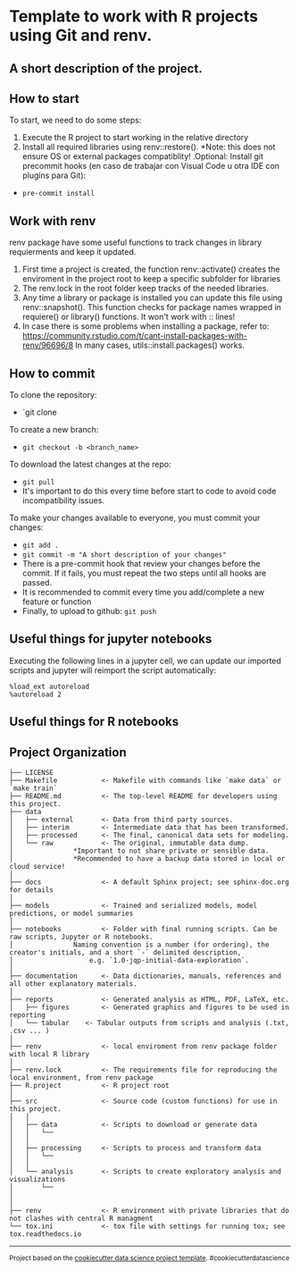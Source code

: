 Template to work with R projects using Git and renv.
==============================

## A short description of the project.

## How to start
To start, we need to do some steps:
1. Execute the R project to start working in the relative directory
2. Install all required libraries using renv::restore().
		*Note: this does not ensure OS or external packages compatiblity!
.Optional: Install git precommit hooks (en caso de trabajar con Visual Code u otra IDE con plugins para Git):
  - `pre-commit install`
  
## Work with renv
renv package have some useful functions to track changes in library requierments and keep it updated.
1. First time a project is created, the function renv::activate() creates the enviroment in the project root to keep a specific subfolder for libraries
2. The renv.lock in the root folder keep tracks of the needed libraries.
2. Any time a library or package is installed you can update this file using renv::snapshot(). This function checks for 
	package names wrapped in requiere() or library() functions. It won't work with <package>::<function> lines!
4. In case there is some problems when installing a package, refer to: https://community.rstudio.com/t/cant-install-packages-with-renv/96696/8
	In many cases, utils::install.packages() works.

## How to commit
To clone the repository:
- `git clone <url-project>

To create a new branch:
- `git checkout -b <branch_name>`

To download the latest changes at the repo:
- `git pull`
- It's important to do this every time before start to code to avoid code incompatibility issues.

To make your changes available to everyone, you must commit your changes:
- `git add .`
- `git commit -m "A short description of your changes"`
- There is a pre-commit hook that review your changes before the commit. If it fails, you must repeat the two steps until all hooks are passed.
- It is recommended to commit every time you add/complete a new feature or function
- Finally, to upload to github: `git push`

## Useful things for jupyter notebooks
Executing the following lines in a jupyter cell, we can update our imported scripts and jupyter will reimport the script
automatically:
```
%load_ext autoreload
%autoreload 2
```

## Useful things for R notebooks

Project Organization
------------

    ├── LICENSE
    ├── Makefile           <- Makefile with commands like `make data` or `make train`
    ├── README.md          <- The top-level README for developers using this project.
    ├── data
    │   ├── external       <- Data from third party sources.
    │   ├── interim        <- Intermediate data that has been transformed.
    │   ├── processed      <- The final, canonical data sets for modeling.
    │   └── raw            <- The original, immutable data dump. 
    │				*Important to not share private or sensible data.
    │				*Recommended to have a backup data stored in local or cloud service!
    │
    ├── docs               <- A default Sphinx project; see sphinx-doc.org for details
    │
    ├── models             <- Trained and serialized models, model predictions, or model summaries
    │
    ├── notebooks          <- Folder with final running scripts. Can be raw scripts, Jupyter or R notebooks. 
    │ 		        Naming convention is a number (for ordering), the creator's initials, and a short `-` delimited description,
    │                   e.g. `1.0-jqp-initial-data-exploration`.
    │
    ├── documentation      <- Data dictionaries, manuals, references and all other explanatory materials.
    │
    ├── reports            <- Generated analysis as HTML, PDF, LaTeX, etc.
    │   ├── figures        <- Generated graphics and figures to be used in reporting
    │   └── tabular	   <- Tabular outputs from scripts and analysis (.txt, .csv ... )
    │
    ├── renv	           <- local enviroment from renv package folder with local R library
    │
    ├── renv.lock          <- The requirements file for reproducing the local environment, from renv package
    ├── R.project          <- R project root
    │
    ├── src                <- Source code (custom functions) for use in this project.
    │   │
    │   ├── data           <- Scripts to download or generate data
    │   │   └── 
    │   │	
    │   ├── processing     <- Scripts to process and transform data
    │	│   └── 
    │   │
    │   └── analysis       <- Scripts to create exploratory analysis and visualizations
    │       └── 
    │
    │
    ├── renv 	           <- R environment with private libraries that do not clashes with central R managment
    └── tox.ini            <- tox file with settings for running tox; see tox.readthedocs.io


--------

<p><small>Project based on the <a target="_blank" href="https://drivendata.github.io/cookiecutter-data-science/">cookiecutter data science project template</a>. #cookiecutterdatascience</small></p>
